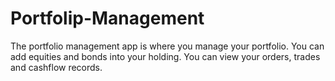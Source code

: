 # Portfolip-Management
The portfolio management  app is where you manage your portfolio. You can add equities and bonds into your holding. You can view your orders, trades and cashflow records.

